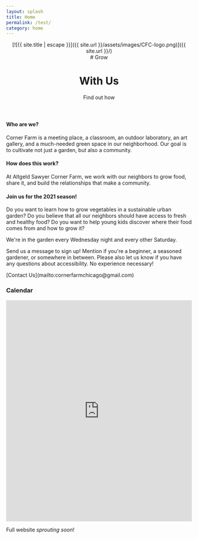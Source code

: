 ```yaml
--- 
layout: splash 
title: Home 
permalink: /test/ 
category: home 
---
```


<header>

<div class="ds-l-container">
  <div class="ds-l-row ds-u-margin-bottom--7">
    <div class="ds-l-col">[![{{ site.title | escape }}]({{ site.url }}/assets/images/CFC-logo.png)]({{ site.url }}/)</div>
  </div>
  <div class="ds-l-row ds-u-margin-top--7">
    <div class="ds-l-col">
# <span>Grow</span>

</div>

</div>

<div class="ds-l-row ds-u-margin-bottom--7">

<div class="ds-l-col">

# <span>With Us</span>

</div>

</div>

<div class="ds-l-row">

<div class="ds-l-col ds-u-display--flex ds-u-flex-wrap--wrap ds-u-justify-content--center ds-u-padding--0">

Find out how

</div>

</div>

</div>

</header>

<div class="content ds-l-container intro">

<div class="ds-l-row">

<div class="ds-l-md-col--8">

#### Who are we?

Corner Farm is a meeting place, a classroom, an outdoor laboratory, an art gallery, and a much-needed green space in our neighborhood. Our goal is to cultivate not just a garden, but also a community.

</div>

</div>

<div class="ds-l-row">

<div class="ds-l-md-col--8">

#### How does this work?

At Altgeld Sawyer Corner Farm, we work with our neighbors to grow food, share it, and build the relationships that make a community.

</div>

</div>

<div class="ds-l-row">

<div class="ds-l-md-col--8">

#### Join us for the 2021 season!

Do you want to learn how to grow vegetables in a sustainable urban garden? Do you believe that all our neighbors should have access to fresh and healthy food? Do you want to help young kids discover where their food comes from and how to grow it?

We're in the garden every Wednesday night and every other Saturday.

Send us a message to sign up! Mention if you're a beginner, a seasoned gardener, or somewhere in between. Please also let us know if you have any questions about accessibility. No experience necessary!

</div>

</div>

<div class="ds-l-row ds-u-margin-y--8">

<div class="ds-l-col ds-u-display--flex ds-u-justify-content--left">[Contact Us](mailto:cornerfarmchicago@gmail.com)</div>

</div>

</div>

<div class="schedule">

<div class="ds-l-container">

<div class="ds-l-row">

<div class="ds-l-col--auto">

### Calendar

</div>

</div>

<div class="ds-l-row">

<div class="ds-l-col--12"><iframe src="https://calendar.google.com/calendar/embed?showTitle=0&amp;showPrint=0&amp;showCalendars=0&amp;height=600&amp;wkst=1&amp;bgcolor=%23ffffff&amp;src=cornerfarmchicago%40gmail.com&amp;color=%230D7813&amp;ctz=America%2FChicago" style="border-width:0" scrolling="no" width="100%" height="600" frameborder="0"></iframe></div>

</div>

</div>

</div>

<div class="construction ds-u-display--flex ds-u-align-items--center ds-u-justify-content--center">

Full website _sprouting soon_!

</div>
